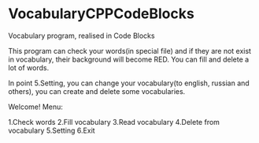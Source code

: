 # VocabularyCPPCodeBlocks
Vocabulary program, realised in Code Blocks

This program can check your words(in special file) and if they are not exist in vocabulary, their background will become RED. You can fill and delete a lot of words.

In point 5.Setting, you can change your vocabulary(to english, russian and others), you can create and delete some vocabularies.

Welcome! Menu:

1.Check words
2.Fill vocabulary
3.Read vocabulary
4.Delete from vocabulary
5.Setting
6.Exit
